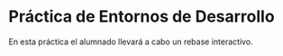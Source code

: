 # Práctica de Entornos de Desarrollo
En esta práctica el alumnado llevará a cabo un rebase interactivo.
